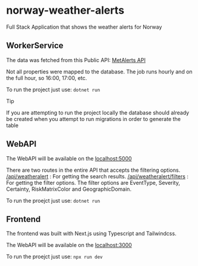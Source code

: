 # norway-weather-alerts

Full Stack Application that shows the weather alerts for Norway

## WorkerService

The data was fetched from this Public API: [MetAlerts API](https://api.met.no/weatherapi/metalerts/2.0/documentation#%2Fcurrent_-_show_active_alerts)

Not all properties were mapped to the database. The job runs hourly and on the full hour, so 16:00, 17:00, etc.

To run the project just use: `dotnet run`

> [!TIP]
> If you are attempting to run the project locally the database should already be created when you attempt to run migrations in order to generate the table

## WebAPI

The WebAPI will be available on the [localhost:5000](http://localhost:5000)

There are two routes in the entire API that accepts the filtering options.
[/api/weatheralert](http://localhost:5000/api/weatheralert) : For getting the search results.
[/api/weatheralert/filters](http://localhost:5000/api/weatheralert/filters) : For getting the filter options.
The filter options are EventType, Severity, Certainty, RiskMatrixColor and GeographicDomain.

To run the proejct just use: `dotnet run`

## Frontend

The frontend was built with Next.js using Typescript and Tailwindcss.

The WebAPI will be available on the [localhost:3000](http://localhost:3000)

To run the proejct just use: `npx run dev`

